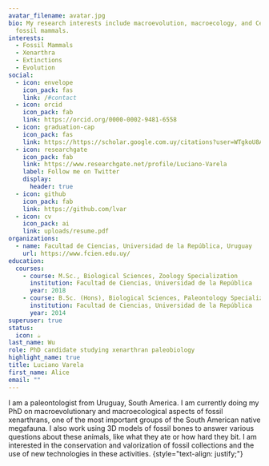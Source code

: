 ```yaml
---
avatar_filename: avatar.jpg
bio: My research interests include macroevolution, macroecology, and Cenozoic
  fossil mammals.
interests:
  - Fossil Mammals
  - Xenarthra
  - Extinctions
  - Evolution
social:
  - icon: envelope
    icon_pack: fas
    link: /#contact
  - icon: orcid
    icon_pack: fab
    link: https://orcid.org/0000-0002-9481-6558
  - icon: graduation-cap
    icon_pack: fas
    link: https://https://scholar.google.com.uy/citations?user=WTgkoU8AAAAJ
  - icon: researchgate
    icon_pack: fab
    link: https://www.researchgate.net/profile/Luciano-Varela
    label: Follow me on Twitter
    display:
      header: true
  - icon: github
    icon_pack: fab
    link: https://github.com/lvar
  - icon: cv
    icon_pack: ai
    link: uploads/resume.pdf
organizations:
  - name: Facultad de Ciencias, Universidad de la República, Uruguay
    url: https://www.fcien.edu.uy/
education:
  courses:
    - course: M.Sc., Biological Sciences, Zoology Specialization
      institution: Facultad de Ciencias, Universidad de la República
      year: 2018
    - course: B.Sc. (Hons), Biological Sciences, Paleontology Specialization
      institution: Facultad de Ciencias, Universidad de la República
      year: 2014
superuser: true
status:
  icon: ☕️
last_name: Wu
role: PhD candidate studying xenarthran paleobiology
highlight_name: true
title: Luciano Varela
first_name: Alice
email: ""
---
```

I am a paleontologist from Uruguay, South America. I am currently doing my PhD on macroevolutionary and macroecological aspects of fossil xenarthrans, one of the most important groups of the South American native megafauna. I also work using 3D models of fossil bones to answer various questions about these animals, like what they ate or how hard they bit. I am interested in the conservation and valorization of fossil collections and the use of new technologies in these activities.
{style="text-align: justify;"}